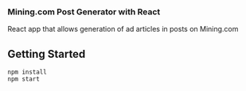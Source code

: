 ### Mining.com Post Generator with React

React app that allows generation of ad articles in posts on Mining.com

## Getting Started

```
npm install
npm start
```